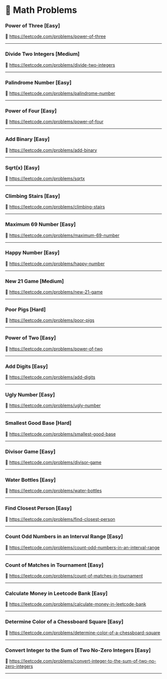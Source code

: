 # 🔗 Math Problems

### Power of Three [Easy]

🔗 https://leetcode.com/problems/power-of-three

---

### Divide Two Integers [Medium]

🔗 https://leetcode.com/problems/divide-two-integers

---

### Palindrome Number [Easy]

🔗 https://leetcode.com/problems/palindrome-number

---

### Power of Four [Easy]

🔗 https://leetcode.com/problems/power-of-four

---

### Add Binary [Easy]

🔗 https://leetcode.com/problems/add-binary

---

### Sqrt(x) [Easy]

🔗 https://leetcode.com/problems/sqrtx

---

### Climbing Stairs [Easy]

🔗 https://leetcode.com/problems/climbing-stairs

---

### Maximum 69 Number [Easy]

🔗 https://leetcode.com/problems/maximum-69-number

---

### Happy Number [Easy]

🔗 https://leetcode.com/problems/happy-number

---

### New 21 Game [Medium]

🔗 https://leetcode.com/problems/new-21-game

---

### Poor Pigs [Hard]

🔗 https://leetcode.com/problems/poor-pigs

---

### Power of Two [Easy]

🔗 https://leetcode.com/problems/power-of-two

---

### Add Digits [Easy]

🔗 https://leetcode.com/problems/add-digits

---

### Ugly Number [Easy]

🔗 https://leetcode.com/problems/ugly-number

---

### Smallest Good Base [Hard]

🔗 https://leetcode.com/problems/smallest-good-base

---

### Divisor Game [Easy]

🔗 https://leetcode.com/problems/divisor-game

---

### Water Bottles [Easy]

🔗 https://leetcode.com/problems/water-bottles

---

### Find Closest Person [Easy]

🔗 https://leetcode.com/problems/find-closest-person

---

### Count Odd Numbers in an Interval Range [Easy]

🔗 https://leetcode.com/problems/count-odd-numbers-in-an-interval-range

---

### Count of Matches in Tournament [Easy]

🔗 https://leetcode.com/problems/count-of-matches-in-tournament

---

### Calculate Money in Leetcode Bank [Easy]

🔗 https://leetcode.com/problems/calculate-money-in-leetcode-bank

---

### Determine Color of a Chessboard Square [Easy]

🔗 https://leetcode.com/problems/determine-color-of-a-chessboard-square

---

### Convert Integer to the Sum of Two No-Zero Integers [Easy]

🔗 https://leetcode.com/problems/convert-integer-to-the-sum-of-two-no-zero-integers

---
